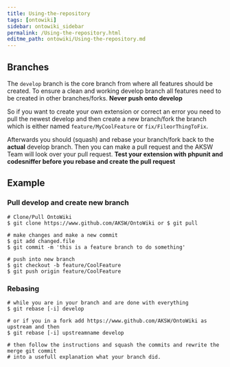 ```yaml
---
title: Using-the-repository
tags: [ontowiki]
sidebar: ontowiki_sidebar
permalink: /Using-the-repository.html
editme_path: ontowiki/Using-the-repository.md
---
```


## Branches

The `develop` branch is the core branch from where all features should be created. To ensure a clean and working develop branch all features need to be created in other branches/forks. **Never push onto develop**

So if you want to create your own extension or correct an error you need to pull the newest develop and then create a new branch/fork the branch which is either named `feature/MyCoolFeature` or `fix/FileorThingToFix`.

Afterwards you should (squash) and rebase your branch/fork back to the **actual** develop branch. Then you can make a pull request and the AKSW Team will look over your pull request. **Test your extension with phpunit and codesniffer before you rebase and create the pull request**

## Example 

### Pull develop and create new branch
```
# Clone/Pull OntoWiki
$ git clone https://www.github.com/AKSW/OntoWiki or $ git pull

# make changes and make a new commit
$ git add changed.file
$ git commit -m 'this is a feature branch to do something'

# push into new branch
$ git checkout -b feature/CoolFeature
$ git push origin feature/CoolFeature

```

### Rebasing
```
# while you are in your branch and are done with everything
$ git rebase [-i] develop

# or if you in a fork add https://www.github.com/AKSW/OntoWiki as upstream and then
$ git rebase [-i] upstreamname develop 

# then follow the instructions and squash the commits and rewrite the merge git commit 
# into a usefull explanation what your branch did.
```
